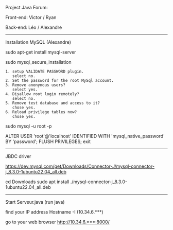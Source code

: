 Project Java Forum:

Front-end: Victor / Ryan

Back-end: Léo / Alexandre

------------------------------------

Installation MySQL (Alexandre)

sudo apt-get install mysql-server

sudo mysql_secure_installation

    1. setup VALIDATE PASSWORD plugin.  
       select no.
    2. Set the password for the root MySql account.
    3. Remove anonymous users?  
       select yes.
    4. Disallow root login remotely?
       select no.
    5. Remove test database and access to it? 
       chose yes.
    6. Reload privilege tables now? 
       chose yes.
sudo mysql -u root -p

ALTER USER 'root'@'localhost' IDENTIFIED WITH 'mysql_native_password' BY 'password';
FLUSH PRIVILEGES;
exit

------------------------------------

JBDC driver

https://dev.mysql.com/get/Downloads/Connector-J/mysql-connector-j_8.3.0-1ubuntu22.04_all.deb

cd Downloads
sudo apt install ./mysql-connector-j_8.3.0-1ubuntu22.04_all.deb

------------------------------------

Start Serveur.java
(run java)

find your IP address
Hostname -I (10.34.6.***)

go to your web browser
http://10.34.6.***:8000/